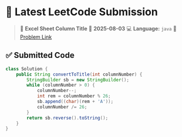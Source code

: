 # 🧠 Latest LeetCode Submission

> 📌 **Excel Sheet Column Title**
> 📅 **2025-08-03**
> 💻 **Language:** `java`
> 🔗 [Problem Link](https://leetcode.com/problems/excel-sheet-column-title/)

## ✅ Submitted Code

```java
class Solution {
    public String convertToTitle(int columnNumber) {
        StringBuilder sb = new StringBuilder();
        while (columnNumber > 0) {
            columnNumber--;
            int rem = columnNumber % 26;
            sb.append((char)(rem + 'A'));
            columnNumber /= 26;
        }
        return sb.reverse().toString();
    }
}

```

<!-- Updated: 2025-08-04 09:50:27.090043 -->
